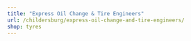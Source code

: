 ```yaml
---
title: "Express Oil Change & Tire Engineers"
url: /childersburg/express-oil-change-and-tire-engineers/
shop: tyres
---
```


